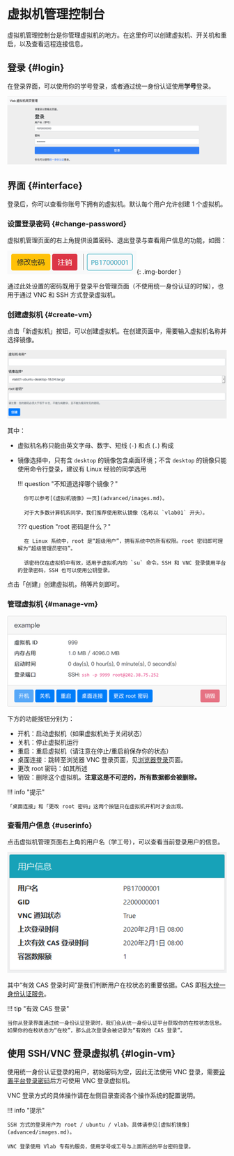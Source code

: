 # 虚拟机管理控制台

虚拟机管理控制台是你管理虚拟机的地方。在这里你可以创建虚拟机、开关机和重启，以及查看远程连接信息。

## 登录 {#login}

在登录界面，可以使用你的学号登录，或者通过统一身份认证使用**学号**登录。

![login](images/1.png)

## 界面 {#interface}

登录后，你可以查看你账号下拥有的虚拟机。默认每个用户允许创建 1 个虚拟机。

### 设置登录密码 {#change-password}

虚拟机管理页面的右上角提供设置密码、退出登录与查看用户信息的功能，如图：

![Toolbar](images/web-settings.png){: .img-border }

通过此处设置的密码既用于登录平台管理页面（不使用统一身份认证的时候），也用于通过 VNC 和 SSH 方式登录虚拟机。

### 创建虚拟机 {#create-vm}

点击「新虚拟机」按钮，可以创建虚拟机。在创建页面中，需要输入虚拟机名称并选择镜像。

![create](images/vm-create.png)

其中：

- 虚拟机名称只能由英文字母、数字、短线 (`-`) 和点 (`.`) 构成
- 镜像选择中，只有含 `desktop` 的镜像包含桌面环境；不含 `desktop` 的镜像只能使用命令行登录，建议有 Linux 经验的同学选用

    !!! question "不知道选择哪个镜像？"

        你可以参考[《虚拟机镜像》一页](advanced/images.md)。

        对于大多数计算机系同学，我们推荐使用默认镜像（名称以 `vlab01` 开头）。

    ??? question "root 密码是什么？"

        在 Linux 系统中，root 是“超级用户”，拥有系统中的所有权限。root 密码即可理解为“超级管理员密码”。

        该密码仅在虚拟机中有效，适用于虚拟机内的 `su` 命令。SSH 和 VNC 登录使用平台的登录密码，SSH 也可以使用公钥登录。

点击「创建」创建虚拟机，稍等片刻即可。

### 管理虚拟机 {#manage-vm}

![vms](images/2.png)

下方的功能按钮分别为：

- 开机：启动虚拟机（如果虚拟机处于关闭状态）
- 关机：停止虚拟机运行
- 重启：重启虚拟机（请注意在停止/重启前保存你的状态）
- 桌面连接：跳转至浏览器 VNC 登录页面，见[浏览器登录](login/browser.md)页面。
- 更改 root 密码：如其所述
- 销毁：删除这个虚拟机。**注意这是不可逆的，所有数据都会被删除。**

!!! info "提示"

    「桌面连接」和「更改 root 密码」这两个按钮只在虚拟机开机时才会出现。

### 查看用户信息 {#userinfo}

点击虚拟机管理页面右上角的用户名（学工号），可以查看当前登录用户的信息。

![User Info](images/userinfo.png)

其中“有效 CAS 登录时间”是我们判断用户在校状态的重要依据。CAS 即[科大统一身份认证服务](https://passport.ustc.edu.cn/login)。

!!! tip "有效 CAS 登录"

    当你从登录界面通过统一身份认证登录时，我们会从统一身份认证平台获取你的在校状态信息。如果你的在校状态为“在校”，那么此次登录会被记录为“有效的 CAS 登录”。

## 使用 SSH/VNC 登录虚拟机 {#login-vm}

使用统一身份认证登录的用户，初始密码为空，因此无法使用 VNC 登录，需要[设置平台登录密码](#change-password)后方可使用 VNC 登录虚拟机。

VNC 登录方式的具体操作请在左侧目录查阅各个操作系统的配置说明。

!!! info "提示"

    SSH 方式的登录用户为 root / ubuntu / vlab，具体请参见[虚拟机镜像](advanced/images.md)。

    VNC 登录使用 Vlab 专有的服务，使用学号或工号与上面所述的平台密码登录。
